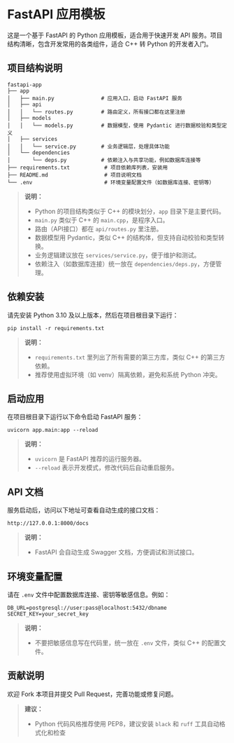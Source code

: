 # FastAPI 应用模板

这是一个基于 FastAPI 的 Python 应用模板，适合用于快速开发 API 服务。项目结构清晰，包含开发常用的各类组件，适合 C++ 转 Python 的开发者入门。

## 项目结构说明

```
fastapi-app
├── app
│   ├── main.py               # 应用入口，启动 FastAPI 服务
│   ├── api
│   │   └── routes.py         # 路由定义，所有接口都在这里注册
│   ├── models
│   │   └── models.py         # 数据模型，使用 Pydantic 进行数据校验和类型定义
│   ├── services
│   │   └── service.py        # 业务逻辑层，处理具体功能
│   └── dependencies
│       └── deps.py           # 依赖注入与共享功能，例如数据库连接等
├── requirements.txt           # 项目依赖库列表，安装用
├── README.md                  # 项目说明文档
└── .env                       # 环境变量配置文件（如数据库连接、密钥等）
```

> **说明：**  
> - Python 的项目结构类似于 C++ 的模块划分，`app` 目录下是主要代码。  
> - `main.py` 类似于 C++ 的 `main.cpp`，是程序入口。  
> - 路由（API接口）都在 `api/routes.py` 里注册。  
> - 数据模型用 Pydantic，类似 C++ 的结构体，但支持自动校验和类型转换。  
> - 业务逻辑建议放在 `services/service.py`，便于维护和测试。  
> - 依赖注入（如数据库连接）统一放在 `dependencies/deps.py`，方便管理。

## 依赖安装

请先安装 Python 3.10 及以上版本，然后在项目根目录下运行：

```
pip install -r requirements.txt
```

> **说明：**  
> - `requirements.txt` 里列出了所有需要的第三方库，类似 C++ 的第三方依赖。  
> - 推荐使用虚拟环境（如 venv）隔离依赖，避免和系统 Python 冲突。

## 启动应用

在项目根目录下运行以下命令启动 FastAPI 服务：

```
uvicorn app.main:app --reload
```

> **说明：**  
> - `uvicorn` 是 FastAPI 推荐的运行服务器。  
> - `--reload` 表示开发模式，修改代码后自动重启服务。

## API 文档

服务启动后，访问以下地址可查看自动生成的接口文档：

```
http://127.0.0.1:8000/docs
```

> **说明：**  
> - FastAPI 会自动生成 Swagger 文档，方便调试和测试接口。

## 环境变量配置

请在 `.env` 文件中配置数据库连接、密钥等敏感信息。例如：

```
DB_URL=postgresql://user:pass@localhost:5432/dbname
SECRET_KEY=your_secret_key
```

> **说明：**  
> - 不要把敏感信息写在代码里，统一放在 `.env` 文件，类似 C++ 的配置文件。

## 贡献说明

欢迎 Fork 本项目并提交 Pull Request，完善功能或修复问题。

> **建议：**  
> - Python 代码风格推荐使用 PEP8，建议安装 `black` 和 `ruff` 工具自动格式化和检查 